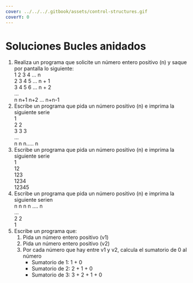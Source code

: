 ```yaml
---
cover: ../../../.gitbook/assets/control-structures.gif
coverY: 0
---
```


# Soluciones Bucles anidados

1. Realiza un programa que solicite un número entero positivo (n) y saque por pantalla lo siguiente:\
   1 2 3 4 … n\
   2 3 4 5 … n + 1\
   3 4 5 6 … n + 2\
   ...\
   n n+1 n+2 … n+n-1
2. Escribe un programa que pida un número positivo (n) e imprima la siguiente serie\
   1\
   2 2\
   3 3 3\
   ...\
   n n n….. n
3. Escribe un programa que pida un número positivo (n) e imprima la siguiente serie\
   1\
   12\
   123\
   1234\
   12345
4. Escribe un programa que pida un número positivo (n) e imprima la siguiente serien\
   n n n n …. n\
   …\
   2 2\
   1
5. Escribe un programa que:
   1. Pida un número entero positivo (v1)
   2. Pida un número entero positivo (v2)
   3. Por cada número que hay entre v1 y v2, calcula el sumatorio de 0 al número
      * Sumatorio de 1: 1 + 0
      * Sumatorio de 2: 2 + 1 + 0
      * Sumatorio de 3: 3 + 2 + 1 + 0
